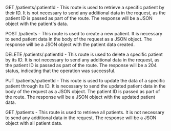GET /patients/:patientId - This route is used to retrieve a specific patient by their ID. It is not necessary to send any additional data in the request, as the patient ID is passed as part of the route. The response will be a JSON object with the patient's data.

POST /patients - This route is used to create a new patient. It is necessary to send patient data in the body of the request as a JSON object. The response will be a JSON object with the patient data created.

DELETE /patients/:patientId - This route is used to delete a specific patient by its ID. It is not necessary to send any additional data in the request, as the patient ID is passed as part of the route. The response will be a 204 status, indicating that the operation was successful.

PUT /patients/:patientId - This route is used to update the data of a specific patient through its ID. It is necessary to send the updated patient data in the body of the request as a JSON object. The patient ID is passed as part of the route. The response will be a JSON object with the updated patient data.

GET /patients - This route is used to retrieve all patients. It is not necessary to send any additional data in the request. The response will be a JSON object with all patient data.
